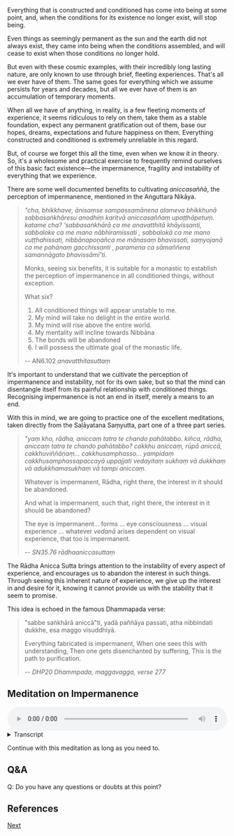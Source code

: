 Everything that is constructed and conditioned has come into being at some point, and, when the conditions for its existence no longer exist, will stop being. 

Even things as seemingly permanent as the sun and the earth did not always exist, they came into being when the conditions assembled, and will cease to exist when those conditions no longer hold. 

But even with these cosmic examples, with their incredibly long lasting nature, are only known to use through brief, fleeting experiences. That's all we ever have of them. The same goes for everything which we assume persists for years and decades, but all we ever have of them is an accumulation of temporary moments. 

When all we have of anything, in reality, is a few fleeting moments of experience, it seems ridiculous to rely on them, take them as a stable foundation, expect any permanent gratification out of them, base our hopes, dreams, expectations and future happiness on them. Everything constructed and conditioned is extremely unreliable in this regard. 

But, of course we forget this all the time, even when we know it in theory. So, it's a wholesome and practical exercise to frequently remind ourselves of this basic fact existence—the impermanence, fragility and instability of everything that we experience.

There are some well documented benefits to cultivating *aniccasaññā*, the perception of impermanence, mentioned in the Aṅguttara Nikāya. 

> *"cha, bhikkhave, ānisaṃse sampassamānena alameva bhikkhunā sabbasaṅkhāresu anodhiṃ karitvā aniccasaññaṃ upaṭṭhāpetuṃ. katame cha? ‘sabbasaṅkhārā ca me anavatthitā khāyissanti, sabbaloke ca me mano nābhiramissati , sabbalokā ca me mano vuṭṭhahissati, nibbānapoṇañca me mānasaṃ bhavissati, saṃyojanā ca me pahānaṃ gacchissanti , paramena ca sāmaññena samannāgato bhavissāmī’ti.*
> 
> Monks, seeing six benefits, it is suitable for a monastic to establish the perception of impermanence in all conditioned things, without exception.
> 
> What six?
> 
> 1. All conditioned things will appear unstable to me. 
> 2. My mind will take no delight in the entire world. 
> 3. My mind will rise above the entire world. 
> 4. My mentality will incline towards Nibbāna
> 5. The bonds will be abandoned
> 6. I will possess the ultimate goal of the monastic life.
> 
> -- AN6.102 *anavatthitasuttaṃ*

It's important to understand that we cultivate the perception of impermanence and instability, not for its own sake, but so that the mind can disentangle itself from its painful relationship with conditioned things. Recognising impermanence is not an end in itself, merely a means to an end. 

With this in mind, we are going to practice one of the excellent meditations, taken directly from the Saḷāyatana Saṃyutta, part one of a three part series. 


> *"yaṃ kho, rādha, aniccaṃ tatra te chando pahātabbo. kiñca, rādha, aniccaṃ tatra te chando pahātabbo? cakkhu aniccaṃ, rūpā aniccā, cakkhuviññāṇaṃ… cakkhusamphasso… yampidaṃ cakkhusamphassapaccayā uppajjati vedayitaṃ sukhaṃ vā dukkhaṃ vā adukkhamasukhaṃ vā tampi aniccaṃ.*
> 
> Whatever is impermanent, Rādha, right there, the interest in it should be abandoned.
> 
> And what is impermanent, such that, right there, the interest in it should be abandoned?
> 
> The eye is impermanent... forms ... eye consciousness ... visual experience ... whatever *vedanā* arises dependent on visual experience, that too is impermanent.
> 
> -- *SN35.76 rādhaaniccasuttaṃ*

The Rādha Anicca Sutta brings attention to the instability of every aspect of experience, and encourages us to abandon the interest in such things. Through seeing this inherent nature of experience, we give up the interest in and desire for it, knowing it cannot provide us with the stability that it seem to promise.

This idea is echoed in the famous Dhammapada verse:

> "sabbe saṅkhārā aniccā"ti, yadā paññāya passati,
> atha nibbindati dukkhe, esa maggo visuddhiyā.
> 
> Everything fabricated is impermanent,
> When one sees this with understanding,
> Then one gets disenchanted by suffering,
> This is the path to purification.
> 
> -- *DHP20 Dhammpada, maggavagga, verse 277*

## Meditation on Impermanence


<audio controls style="width: 100%; max-width: 600px;">
    <source src="assets/audio/06-01-anicca.mp3" type="audio/mpeg">
</audio>



<details>
<summary>Transcript</summary>
 

Whatever is impermanent, give up your interest right there.

And what is impermanent?

The eyes are impermanent. Give up your interest right there.

Forms are impermanent. Give up your interest right there.

Eye consciousness is impermanent. Give up your interest right there.

The experience of seeing is impermanent. Give up your interest right there. 

Whatever *vedanā* arises from the experience of seeing is impermanent. Give up your interest right there. 

Whatever is impermanent, give up your interest right there.

---

The ears are impermanent. Give up your interest right there.

Sounds are impermanent. Give up your interest right there.

Ear consciousness is impermanent. Give up your interest right there.

The experience of hearing is impermanent. Give up your interest right there. 

Whatever *vedanā* arises from the experience of hearing is impermanent. Give up your interest right there. 

Whatever is impermanent, give up your interest right there.

---

The nose is impermanent. Give up your interest right there.

Smells are impermanent. Give up your interest right there.

Nose consciousness is impermanent. Give up your interest right there.

The experience of smelling is impermanent. Give up your interest right there. 

Whatever *vedanā* arises from the experience of smelling is impermanent. Give up your interest right there. 

Whatever is impermanent, give up your interest right there.

---
The tongue is impermanent. Give up your interest right there.

Tastes are impermanent. Give up your interest right there.

Tongue consciousness is impermanent. Give up your interest right there.

The experience of tasting is impermanent. Give up your interest right there. 

Whatever *vedanā* arises from the experience of tasting is impermanent. Give up your interest right there. 

Whatever is impermanent, give up your interest right there.

---
The body is impermanent. Give up your interest right there.

Physical sensations are impermanent. Give up your interest right there.

Body consciousness is impermanent. Give up your interest right there.

The experience of feeling physical sensations is impermanent. Give up your interest right there. 

Whatever *vedanā* arises from the experience of feeling physical sensations is impermanent. Give up your interest right there. 

Whatever is impermanent, give up your interest right there.

---
The mind is impermanent. Give up your interest right there.

Mental phenomena are impermanent. Give up your interest right there.

Mind consciousness is impermanent. Give up your interest right there.

Mental experience is impermanent. Give up your interest right there. 

Whatever *vedanā* arises from mental experience is impermanent. Give up your interest right there. 

Whatever is impermanent, give up your interest right there.

---
Whatever is impermanent, give up your interest right there.


</details>


Continue with this meditation as long as you need to. 

## Q&A

Q: Do you have any questions or doubts at this point?

## References



<a href="6.2. Dukkha.html">Next</a>

